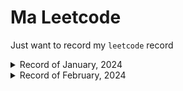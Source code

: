 # Ma Leetcode

Just want to record my `leetcode` record 

<details>
<summary>Record of January, 2024</summary>

## 1/14, 2024
> Two Sum
> 
> Palindrome Number
> 
> Roman to Integer
> 
> Longest Common Prefix
>
> Valid Parentheses
> 
> Add Two Numbers

## 1/21, 2024
> Same Tree
> 
> Symmetric Tree
> 
> Convert Sorted Array to Binary Search Tree
> 
> Balanced Binary Tree
> 
> Minimum Depth of Binary Tree
> 
> Longest Substring Without Repeating Characters
> 
> Maximum Nesting Depth of the Parentheses

## 1/22, 2024
> Path Sum
>
> Pascal's Triangle II
> 
> Best Time to Buy and Sell Stock

## 1/23, 2024
> Linked List Cycle
>
> Intersection of Two Linked Lists
>
> Happy Number
> 
> Invert Binary Tree
> 
> Longest Palindrome Substring

## 1/24, 2024
> Median of Two Sorted Arrays
> 
> Reverse Integer
>
> Regular Expression Matching

## 1/25, 2024
> Container With Most Water
> 
> 3Sum
>
> 3Sum Closest
>
> Letter Combinations of a Phone Number

## 1/26, 2024
> Summary Ranges
> 
> Binary Tree Paths
>
> First Bad Version
>
> World Pattern
>
> Diameter of Binary Tree

## 1/27, 2024
> Unique Paths
>
> Intersection of Two Arrays
>
> Ransom Note
>
> Sum of Left Leaves
>
> Longest Palindrome
> 
> Find All Numbers Disappeared in an Array

## 1/28, 2024
> License Key Formatting
>
> Teemo Attacking
>
> Find Mode in Binary Search Tree
>
> Minimum Absolute Difference in BST
>
> Maximum Depth of N-ary Tree
>
> Binary Tree Tilt
>
> Subtree of Another Tree
>
> Remove Nth Node From End of List
>
> Swap Nodes with Pairs
>
> String to Integer (atoi)

## 1/29, 2024
> Generate Parentheses
>
> Next Permutation
>
> Search in Rotated Sorted Array
>
> Find First and Last Position of Element in Sorted Array
>
> Count and Say
>
> Combination Sum
>
> Combination Sum II
>
> First Missing Positive

## 1/30, 2024
> Zigzag Conversion
>
> Multiply Strings
> 
> Jump Game II
>
> Permutations
>
> Permutations II
>
> Group Anagrams
>
> Minimum Path Sum
>
> Simplify Path
>
> Combinations

## 1/31, 2024
> Daily Temperatures 
>
> Merge k Sorted Lists
>
> Subsets
</details>

<details>
<summary>Record of February, 2024</summary>

## 2/2, 2024
> Reverse Linked List II
>
> Longest Subsequence With Limited Sum
>
> Check Distances Between Same Letters
>
> Partition Array for Maximum Sum

## 2/3, 2024
> Partition List
>
> Reduction Operations to Make the Array Elements Equal
>
> Four Divisors
>
> Count Nice Pairs in an Array

## 2/9, 2024
> Largest Divisible Subset
>
> Smallest String Starting From Leaf
>
> Perfect Squares
>
> Sort Characters By Frequency

## 2/13, 2024
> Print Binary Tree
>
> Cherry Pickup II
>
> Path Sum II
>
> Palindromic Substrings

## 2/14, 2024
> Rearrange Array Elements by Sign
>
> Binary Tree Cameras
>
> Delete Leaves With a Given Value
>
> Verify Preorder Serialization of a Binary Tree
> 
> Merge Intervals

## 2/16, 2024
> Find Polygon With the Largest Perimeter
>
> Numbers With Same Consecutive Differences
>
> Least Number of Unique Integers after K Removals
>
> Redistribute Characters to Make All Strings Equal

## 2/18, 2024
> Meeting Rooms III
>
> Sum of Root To Leaf Binary Numbers
>
> Find Largest Value in Each Tree Row
>
> Flip Equivalent Binary Trees

## 2/19, 2024
> Flatten Binary Tree to Linked List
>
> Binary Tree Level Order Traversal
>
> Find a Corresponding Node of a Binary Tree in a Clone of That Tree
>
> Binary Tree Right Side View

## 2/21, 2024
> Construct Binary Tree from Preorder and Inorder Traversal
>
> Convert BST to Greater Tree
>
> Set Matrix Zeroes
>
> Bitwise AND of Numbers Range

## 2/22, 2024
> Balance a Binary Search Tree
>
> Count Good Nodes in Binary Tree
>
> Merge Two Binary Trees
>
> Find the Town Judge

## 2/23, 2024
> Cheapest Flights Within K Stops
>
> Decode the Slanted Ciphertext
>
> Flip Binary Tree To Match Preorder Traversal
</details>
